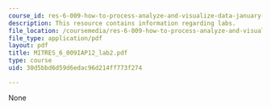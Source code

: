 ```yaml
---
course_id: res-6-009-how-to-process-analyze-and-visualize-data-january-iap-2012
description: This resource contains information regarding labs.
file_location: /coursemedia/res-6-009-how-to-process-analyze-and-visualize-data-january-iap-2012/30d5bbd6d59d6edac96d214ff773f274_MITRES_6_009IAP12_lab2.pdf
file_type: application/pdf
layout: pdf
title: MITRES_6_009IAP12_lab2.pdf
type: course
uid: 30d5bbd6d59d6edac96d214ff773f274

---
```

None